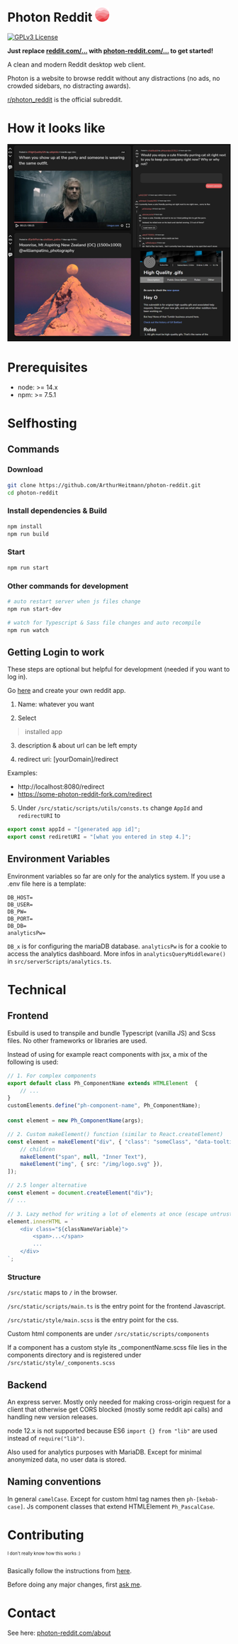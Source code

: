# Photon Reddit ![LOGO](src/static/img/appIcons/favicon-32x32.png)

[![GPLv3 License](https://img.shields.io/badge/License-GPL_v3-5181ed.svg?style=for-the-badge)](https://opensource.org/licenses/)

**Just replace [reddit.com/...](reddit.com) with [photon-reddit.com/...](https://photon-reddit.com) to get started!**

A clean and modern Reddit desktop web client.

Photon is a website to browse reddit without any distractions (no ads, no crowded sidebars, no distracting awards).

[r/photon_reddit](https://photon-reddit.com/r/photon_reddit) is the official subreddit.

# How it looks like

![preview image](readmeImg/photon_collection.jpg)

# Prerequisites

- node: >= 14.x
- npm: >= 7.5.1

# Selfhosting

## Commands

### Download

```bash
git clone https://github.com/ArthurHeitmann/photon-reddit.git
cd photon-reddit
```

### Install dependencies & Build

```bash
npm install
npm run build
```

### Start

```bash
npm run start
```

### Other commands for development

```bash
# auto restart server when js files change
npm run start-dev
```

```bash
# watch for Typescript & Sass file changes and auto recompile
npm run watch
```

## Getting Login to work

These steps are optional but helpful for development (needed if you want to log in).

Go [here](https://www.reddit.com/prefs/apps) and create your own reddit app.

1. Name: whatever you want

2. Select
> installed app

3. description & about url can be left empty

4. redirect uri: [yourDomain]/redirect

Examples:
- http://localhost:8080/redirect
- https://some-photon-reddit-fork.com/redirect

5. Under `/src/static/scripts/utils/consts.ts` change `AppId` and `redirectURI` to
```Javascript
export const appId = "[generated app id]";
export const rediretURI = "[what you entered in step 4.]";
```

## Environment Variables

Environment variables so far are only for the analytics system. If you use a .env file here is a template:

```
DB_HOST=
DB_USER=
DB_PW=
DB_PORT=
DB_DB=
analyticsPw=
```

`DB_x` is for configuring the mariaDB database. `analyticsPw` is for a cookie to access the analytics dashboard. 
More infos in `analyticsQueryMiddleware()` in `src/serverScripts/analytics.ts`.   

# Technical

## Frontend

Esbuild is used to transpile and bundle Typescript (vanilla JS) and Scss files. No other frameworks or libraries are used.

Instead of using for example react components with jsx, a mix of the following is used:

```Typescript
// 1. For complex components
export default class Ph_ComponentName extends HTMLElement  {
	// ...
}
customElements.define("ph-component-name", Ph_ComponentName);

const element = new Ph_ComponentName(args);
```

```Typescript
// 2. Custom makeElement() function (similar to React.createElement)
const element = makeElement("div", { "class": "someClass", "data-tooltip": "tooltip" }, [
	// children
	makeElement("span", null, "Inner Text"),
	makeElement("img", { src: "/img/logo.svg" }),
]);
```

```Typescript
// 2.5 longer alternative
const element = document.createElement("div");
// ...
```

```Typescript
// 3. Lazy method for writing a lot of elements at once (escape untrusted string inputs with escHTML() or escADQ())
element.innerHTML = `
	<div class="${classNameVariable}">
		<span>...</span>
		...
	</div>
`;
```

### Structure

`/src/static` maps to `/` in the browser.

`/src/static/scripts/main.ts` is the entry point for the frontend Javascript.

`/src/static/style/main.scss` is the entry point for the css.

Custom html components are under `/src/static/scripts/components`

If a component has a custom style its _componentName.scss file lies in the components directory and is registered under `/src/static/style/_components.scss`

## Backend

An express server. Mostly only needed for making cross-origin request for a client that otherwise get CORS blocked (mostly some reddit api calls) and handling new version releases.

node 12.x is not supported because ES6 `import {} from "lib"` are used instead of `require("lib")`.

Also used for analytics purposes with MariaDB. Except for minimal anonymized data, no user data is stored.

## Naming conventions

In general `camelCase`. Except for custom html tag names then `ph-[kebab-case]`. Js component classes that extend HTMLElement `Ph_PascalCase`.

# Contributing

<sup><sup>I don't really know how this works :)</sup></sup>

Basically follow the instructions from [here](https://github.com/firstcontributions/first-contributions).

Before doing any major changes, first [ask me](#contact).

# Contact

See here: [photon-reddit.com/about](https://photon-reddit.com/about#contact)
